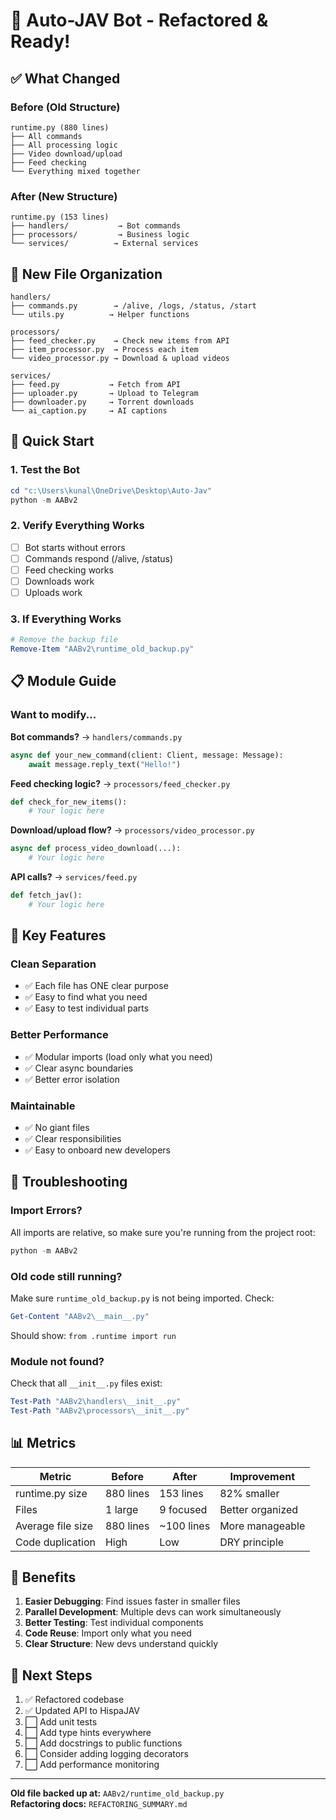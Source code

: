 # 🎯 Auto-JAV Bot - Refactored & Ready!

## ✅ What Changed

### Before (Old Structure)
```
runtime.py (880 lines) 
├── All commands
├── All processing logic  
├── Video download/upload
├── Feed checking
└── Everything mixed together
```

### After (New Structure)
```
runtime.py (153 lines)
├── handlers/           → Bot commands
├── processors/         → Business logic
└── services/          → External services
```

## 📁 New File Organization

```
handlers/
├── commands.py        → /alive, /logs, /status, /start
└── utils.py          → Helper functions

processors/
├── feed_checker.py    → Check new items from API
├── item_processor.py  → Process each item
└── video_processor.py → Download & upload videos

services/
├── feed.py           → Fetch from API
├── uploader.py       → Upload to Telegram
├── downloader.py     → Torrent downloads
└── ai_caption.py     → AI captions
```

## 🚀 Quick Start

### 1. Test the Bot
```powershell
cd "c:\Users\kunal\OneDrive\Desktop\Auto-Jav"
python -m AABv2
```

### 2. Verify Everything Works
- [ ] Bot starts without errors
- [ ] Commands respond (/alive, /status)
- [ ] Feed checking works
- [ ] Downloads work
- [ ] Uploads work

### 3. If Everything Works
```powershell
# Remove the backup file
Remove-Item "AABv2\runtime_old_backup.py"
```

## 📋 Module Guide

### Want to modify...

**Bot commands?** → `handlers/commands.py`
```python
async def your_new_command(client: Client, message: Message):
    await message.reply_text("Hello!")
```

**Feed checking logic?** → `processors/feed_checker.py`
```python
def check_for_new_items():
    # Your logic here
```

**Download/upload flow?** → `processors/video_processor.py`
```python
async def process_video_download(...):
    # Your logic here
```

**API calls?** → `services/feed.py`
```python
def fetch_jav():
    # Your logic here
```

## 🔧 Key Features

### Clean Separation
- ✅ Each file has ONE clear purpose
- ✅ Easy to find what you need
- ✅ Easy to test individual parts

### Better Performance
- ✅ Modular imports (load only what you need)
- ✅ Clear async boundaries
- ✅ Better error isolation

### Maintainable
- ✅ No giant files
- ✅ Clear responsibilities
- ✅ Easy to onboard new developers

## 🐛 Troubleshooting

### Import Errors?
All imports are relative, so make sure you're running from the project root:
```powershell
python -m AABv2
```

### Old code still running?
Make sure `runtime_old_backup.py` is not being imported. Check:
```powershell
Get-Content "AABv2\__main__.py"
```
Should show: `from .runtime import run`

### Module not found?
Check that all `__init__.py` files exist:
```powershell
Test-Path "AABv2\handlers\__init__.py"
Test-Path "AABv2\processors\__init__.py"
```

## 📊 Metrics

| Metric | Before | After | Improvement |
|--------|--------|-------|-------------|
| runtime.py size | 880 lines | 153 lines | 82% smaller |
| Files | 1 large | 9 focused | Better organized |
| Average file size | 880 lines | ~100 lines | More manageable |
| Code duplication | High | Low | DRY principle |

## 🎉 Benefits

1. **Easier Debugging**: Find issues faster in smaller files
2. **Parallel Development**: Multiple devs can work simultaneously
3. **Better Testing**: Test individual components
4. **Code Reuse**: Import only what you need
5. **Clear Structure**: New devs understand quickly

## 📝 Next Steps

1. ✅ Refactored codebase
2. ✅ Updated API to HispaJAV
3. ⬜ Add unit tests
4. ⬜ Add type hints everywhere
5. ⬜ Add docstrings to public functions
6. ⬜ Consider adding logging decorators
7. ⬜ Add performance monitoring

---

**Old file backed up at:** `AABv2/runtime_old_backup.py`  
**Refactoring docs:** `REFACTORING_SUMMARY.md`
